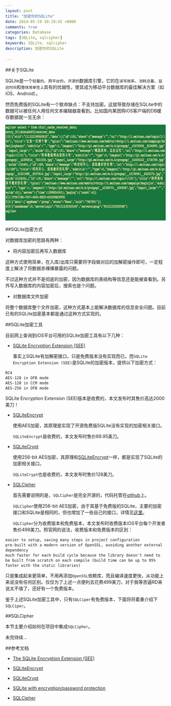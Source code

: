 ```yaml
---
layout: post
title: "加密你的SQLite"
date: 2014-05-19 10:19:42 +0800
comments: true
categories: Database
tags: [SQLite, sqlcipher]
keywords: SQLite, sqlcipher
description: 加密你的SQLite

---
```



##关于SQLite

SQLite是一个`轻量的`、`跨平台的`、`开源的`数据库引擎，它的在`读写效率`、`消耗总量`、`延迟时间`和`整体简单性上`具有的优越性，使其成为移动平台数据库的最佳解决方案（如iOS、Android）。

然而免费版的SQLite有一个致命缺点：不支持加密。这就导致存储在SQLite中的数据可以被任何人用任何文本编辑器查看到。比如国内某团购iOS客户端的DB缓存数据就一览无余：

<img src="/images/article2/meituan_db_info.png" width="700" height="300">

<!-- more -->

##SQLite加密方式

对数据库加密的思路有两种：

* 将内容加密后再写入数据库

这种方式使用简单，在入库/出库只需要将字段做对应的加解密操作即可，一定程度上解决了将数据赤裸裸暴露的问题。

不过这种方式并不是彻底的加密，因为数据库的表结构等信息还是能被查看到。另外写入数据库的内容加密后，搜索也是个问题。

* 对数据库文件加密

将整个数据库整个文件加密，这种方式基本上能解决数据库的信息安全问题。目前已有的SQLite加密基本都是通过这种方式实现的。

##SQLite加密工具

目前网上查询到iOS平台可用的SQLite加密工具有以下几种：

* [SQLite Encryption Extension (SEE)](http://www.sqlite.org/index.html)
	
	事实上SQLite有加解密接口，只是免费版本没有实现而已。而`SQLite Encryption Extension (SEE)`是SQLite的加密版本，提供以下加密方式：
	
```
RC4
AES-128 in OFB mode
AES-128 in CCM mode
AES-256 in OFB mode
```

SQLite Encryption Extension (SEE)版本是收费的，本文发布时其售价高达2000美刀！
	
* [SQLiteEncrypt](http://www.sqlite-encrypt.com/index.htm)

	使用AES加密，其原理是实现了开源免费版SQLite没有实现的加密相关接口。
	
	`SQLiteEncrypt`是收费的，本文发布时售价89.95美刀。

* [SQLiteCrypt](http://sqlite-crypt.com/index.htm)

	使用256-bit AES加密，其原理和[SQLiteEncrypt](http://www.sqlite-encrypt.com/index.htm)一样，都是实现了SQLite的加密相关接口。
	
	`SQLiteCrypt`也是收费的，本文发布时售价128美刀。
	
* [SQLCipher](http://sqlcipher.net/)
	
	首先需要说明的是，`SQLCipher`是完全开源的，代码托管在[github](https://github.com/sqlcipher/sqlcipher)上。
	
	`SQLCipher`使用256-bit AES加密，由于其基于免费版的SQLite，主要的加密接口和SQLite是相同的，但也增加了一些自己的接口，详情见[这里](http://sqlcipher.net/sqlcipher-api/)。
	
	`SQLCipher`分为收费版本和免费版本，本文发布时收费版本iOS平台每个开发者售价499美刀。照官网的说法，收费版本和免费版本的区别：
	
```
easier to setup, saving many steps in project configuration
pre-built with a modern version of OpenSSL, avoiding another external dependency
much faster for each build cycle because the library doesn't need to be built from scratch on each compile (build time can be up to 95% faster with the static libraries)
```
只是集成起来更简单，不用再添加`OpenSSL`依赖库，而且编译速度更快，从功能上来说没有任何区别。仅仅为了上述一点便利去花费499美刀，对于我等苦逼RD来说太不值了，还好有一个免费版本。

鉴于上述SQLite加密工具中，只有`SQLCiper`有免费版本，下面将将着重介绍下`SQLCiper`。
	
##SQLCipher

本节主要介绍如何在项目中集成`SQLCipher`。


未完待续...



##参考文档

* [The SQLite Encryption Extension (SEE)](http://www.hwaci.com/sw/sqlite/see.html)

* [SQLiteEncrypt](http://www.sqlite-encrypt.com/index.htm)

* [SQLiteCrypt](http://sqlite-crypt.com/index.htm)

* [SQLite with encryption/password protection](http://stackoverflow.com/questions/5669905/sqlite-with-encryption-password-protection)

* [SQLCipher](http://sqlcipher.net/documentation/)



